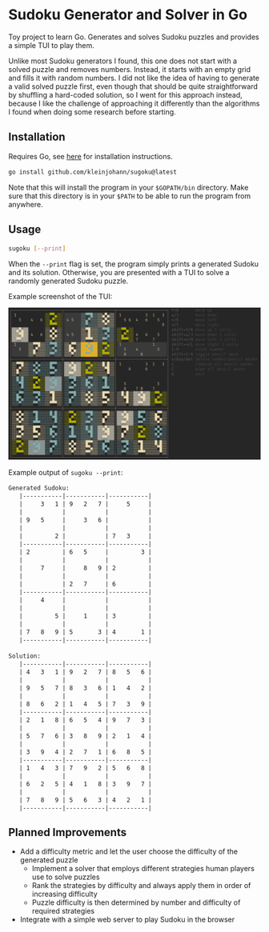 # Sudoku Generator and Solver in Go

Toy project to learn Go. Generates and solves Sudoku puzzles and provides a simple TUI to play them.

Unlike most Sudoku generators I found, this one does not start with a solved puzzle and removes numbers.
Instead, it starts with an empty grid and fills it with random numbers. I did not like the idea of having
to generate a valid solved puzzle first, even though that should be quite straightforward by shuffling a
hard-coded solution, so I went for this approach instead, because I like the challenge of approaching it
differently than the algorithms I found when doing some research before starting.

## Installation

Requires Go, see [here](https://golang.org/doc/install) for installation instructions.

```bash
go install github.com/kleinjohann/sugoku@latest
```

Note that this will install the program in your `$GOPATH/bin` directory. Make sure that this directory is in your `$PATH` to be able to run the program from anywhere.

## Usage

```bash
sugoku [--print]
```

When the `--print` flag is set, the program simply prints a generated Sudoku and its solution.
Otherwise, you are presented with a TUI to solve a randomly generated Sudoku puzzle.

Example screenshot of the TUI:

![](/images/tui.png)

Example output of `sugoku --print`:

```
Generated Sudoku:
   |-----------|-----------|-----------|
   |     3   1 | 9   2   7 |     5     |
   |           |           |           |
   | 9   5     |     3   6 |           |
   |           |           |           |
   |         2 |           | 7   3     |
   |-----------|-----------|-----------|
   | 2         | 6   5     |         3 |
   |           |           |           |
   |     7     |     8   9 | 2         |
   |           |           |           |
   |           | 2   7     | 6         |
   |-----------|-----------|-----------|
   |     4     |           |           |
   |           |           |           |
   |         5 |     1     | 3         |
   |           |           |           |
   | 7   8   9 | 5       3 | 4       1 |
   |-----------|-----------|-----------|

Solution:
   |-----------|-----------|-----------|
   | 4   3   1 | 9   2   7 | 8   5   6 |
   |           |           |           |
   | 9   5   7 | 8   3   6 | 1   4   2 |
   |           |           |           |
   | 8   6   2 | 1   4   5 | 7   3   9 |
   |-----------|-----------|-----------|
   | 2   1   8 | 6   5   4 | 9   7   3 |
   |           |           |           |
   | 5   7   6 | 3   8   9 | 2   1   4 |
   |           |           |           |
   | 3   9   4 | 2   7   1 | 6   8   5 |
   |-----------|-----------|-----------|
   | 1   4   3 | 7   9   2 | 5   6   8 |
   |           |           |           |
   | 6   2   5 | 4   1   8 | 3   9   7 |
   |           |           |           |
   | 7   8   9 | 5   6   3 | 4   2   1 |
   |-----------|-----------|-----------|

```

## Planned Improvements

- Add a difficulty metric and let the user choose the difficulty of the generated puzzle
    - Implement a solver that employs different strategies human players use to solve puzzles
    - Rank the strategies by difficulty and always apply them in order of increasing difficulty
    - Puzzle difficulty is then determined by number and difficulty of required strategies
- Integrate with a simple web server to play Sudoku in the browser
